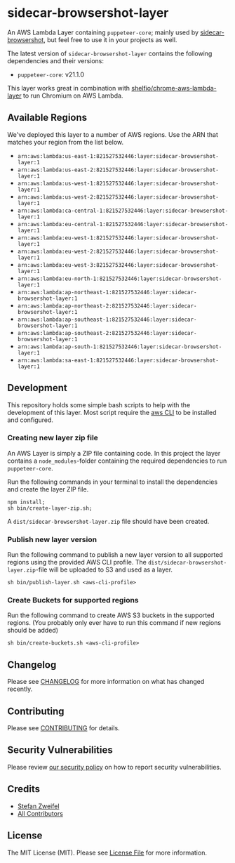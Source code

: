 # sidecar-browsershot-layer

An AWS Lambda Layer containing `puppeteer-core`; mainly used by [sidecar-browsershot](https://github.com/stefanzweifel/sidecar-browsershot), but feel free to use it in your projects as well.

The latest version of `sidecar-browsershot-layer` contains the following dependencies and their versions:

- `puppeteer-core`: v21.1.0

This layer works great in combination with [shelfio/chrome-aws-lambda-layer](https://github.com/shelfio/chrome-aws-lambda-layer) to run Chromium on AWS Lambda.

## Available Regions

We've deployed this layer to a number of AWS regions. Use the ARN that matches your region from the list below.

- `arn:aws:lambda:us-east-1:821527532446:layer:sidecar-browsershot-layer:1`
- `arn:aws:lambda:us-east-2:821527532446:layer:sidecar-browsershot-layer:1`
- `arn:aws:lambda:us-west-1:821527532446:layer:sidecar-browsershot-layer:1`
- `arn:aws:lambda:us-west-2:821527532446:layer:sidecar-browsershot-layer:1`
- `arn:aws:lambda:ca-central-1:821527532446:layer:sidecar-browsershot-layer:1`
- `arn:aws:lambda:eu-central-1:821527532446:layer:sidecar-browsershot-layer:1`
- `arn:aws:lambda:eu-west-1:821527532446:layer:sidecar-browsershot-layer:1`
- `arn:aws:lambda:eu-west-2:821527532446:layer:sidecar-browsershot-layer:1`
- `arn:aws:lambda:eu-west-3:821527532446:layer:sidecar-browsershot-layer:1`
- `arn:aws:lambda:eu-north-1:821527532446:layer:sidecar-browsershot-layer:1`
- `arn:aws:lambda:ap-northeast-1:821527532446:layer:sidecar-browsershot-layer:1`
- `arn:aws:lambda:ap-northeast-2:821527532446:layer:sidecar-browsershot-layer:1`
- `arn:aws:lambda:ap-southeast-1:821527532446:layer:sidecar-browsershot-layer:1`
- `arn:aws:lambda:ap-southeast-2:821527532446:layer:sidecar-browsershot-layer:1`
- `arn:aws:lambda:ap-south-1:821527532446:layer:sidecar-browsershot-layer:1`
- `arn:aws:lambda:sa-east-1:821527532446:layer:sidecar-browsershot-layer:1`

## Development
This repository holds some simple bash scripts to help with the development of this layer. Most script require the [aws CLI](https://aws.amazon.com/cli/) to be installed and configured.

### Creating new layer zip file
An AWS Layer is simply a ZIP file containing code. In this project the layer contains a `node_modules`-folder containing the required dependencies to run `puppeteer-core`.

Run the following commands in your terminal to install the dependencies and create the layer ZIP file.

```shell
npm install;
sh bin/create-layer-zip.sh;
```

A `dist/sidecar-browsershot-layer.zip` file should have been created.

### Publish new layer version
Run the following command to publish a new layer version to all supported regions using the provided AWS CLI profile.
The `dist/sidecar-browsershot-layer.zip`-file will be uploaded to S3 and used as a layer.

```shell
sh bin/publish-layer.sh <aws-cli-profile>
```

### Create Buckets for supported regions
Run the following command to create AWS S3 buckets in the supported regions.
(You probably only ever have to run this command if new regions should be added)

```shell
sh bin/create-buckets.sh <aws-cli-profile>
```

## Changelog

Please see [CHANGELOG](CHANGELOG.md) for more information on what has changed recently.

## Contributing

Please see [CONTRIBUTING](.github/CONTRIBUTING.md) for details.

## Security Vulnerabilities

Please review [our security policy](../../security/policy) on how to report security vulnerabilities.

## Credits

- [Stefan Zweifel](https://github.com/stefanzweifel)
- [All Contributors](../../contributors)

## License

The MIT License (MIT). Please see [License File](LICENSE.md) for more information.
